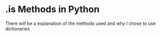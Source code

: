 # .is Methods in Python

There will be a explanation of the methods used and why I chose to use dictionaries